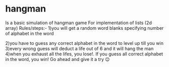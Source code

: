 # hangman
Is a basic simulation of hangman game
For implementation of lists (2d array)
Rules/steps:-
1)you will get a random word blanks specifying number of alphabet in the word

2)you have to guess any correct alphabet in the word to level up till you win
3)every wrong guess will deduct a life out of 6 and it will hang the man
4)when you exhaust all the lifes, you lose!. If you guess all correct alphabet in the word, you win! 
Go ahead and give it a try 😉
